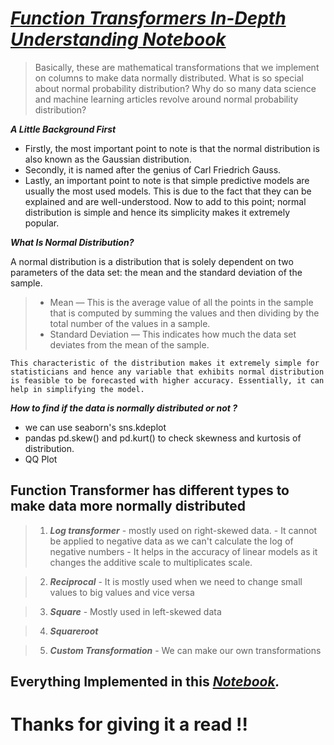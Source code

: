 # ***[Function Transformers In-Depth Understanding Notebook](https://www.kaggle.com/code/abhikuks/function-transformer-in-depth-understanding/notebook)***
> Basically, these are mathematical transformations that we implement on columns to make data normally distributed.
What is so special about normal probability distribution? Why do so many data science and machine learning articles revolve around normal probability distribution?

***A Little Background First***

- Firstly, the most important point to note is that the normal distribution is also known as the Gaussian distribution.
- Secondly, it is named after the genius of Carl Friedrich Gauss.
- Lastly, an important point to note is that simple predictive models are usually the most used models. This is due to the fact that they can be explained and are well-understood. Now to add to this point; normal distribution is simple and hence its simplicity makes it extremely popular.

***What Is Normal Distribution?***

A normal distribution is a distribution that is solely dependent on two parameters of the data set: the mean and the standard deviation of the sample.

> - Mean — This is the average value of all the points in the sample that is computed by summing the values and then dividing by the total number of the values in a sample.
> - Standard Deviation — This indicates how much the data set deviates from the mean of the sample.

    This characteristic of the distribution makes it extremely simple for statisticians and hence any variable that exhibits normal distribution is feasible to be forecasted with higher accuracy. Essentially, it can help in simplifying the model.
    
***How to find if the data is normally distributed or not ?***

- we can use seaborn's sns.kdeplot
- pandas pd.skew() and pd.kurt() to check skewness and kurtosis of distribution.
- QQ Plot 

## Function Transformer has different types to make data more normally distributed
> 1. ***Log transformer*** 
    - mostly used on right-skewed data.
    - It cannot be applied to negative data as we can't calculate the log of negative numbers
    - It helps in the accuracy of linear models as it changes the additive scale to multiplicates scale.

> 2. ***Reciprocal*** 
    - It is mostly used when we need to change small values to big values and vice versa

> 3. ***Square***
    - Mostly used in left-skewed data

> 4. ***Squareroot***

> 5. ***Custom Transformation*** 
    - We can make our own transformations
## Everything Implemented in this ***[Notebook](https://www.kaggle.com/code/abhikuks/function-transformer-in-depth-understanding/notebook).***

# Thanks for giving it a read !!
